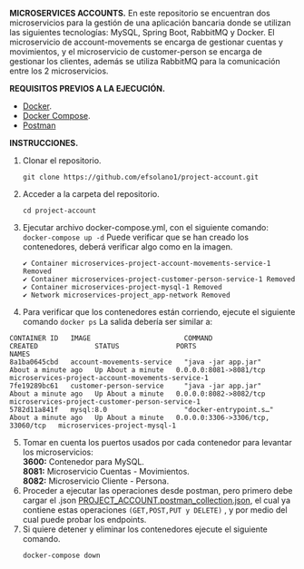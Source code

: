 **MICROSERVICES ACCOUNTS.**
En este repositorio se encuentran dos microservicios para la gestión de una aplicación bancaria donde se utilizan las siguientes tecnologías: MySQL, Spring Boot, RabbitMQ y Docker. El microservicio de account-movements se encarga de gestionar cuentas y movimientos, y el microservicio de customer-person se encarga de gestionar los clientes, además se utiliza RabbitMQ para la comunicación entre los 2 microservicios.

**REQUISITOS PREVIOS A LA EJECUCIÓN.**

- [Docker](https://www.docker.com/).
- [Docker Compose](https://docs.docker.com/compose/).
- [Postman](https://www.postman.com/)

**INSTRUCCIONES.**
1. Clonar el repositorio.
   ```
   git clone https://github.com/efsolano1/project-account.git
   ```
3. Acceder a la carpeta del repositorio.
   ```
   cd project-account
   ```
5. Ejecutar archivo docker-compose.yml, con el siguiente comando:\
  ```docker-compose up -d```
   Puede verificar que se han creado los contenedores, deberá verificar algo como en la imagen.
   ```
   ✔ Container microservices-project-account-movements-service-1 Removed
   ✔ Container microservices-project-customer-person-service-1 Removed
   ✔ Container microservices-project-mysql-1 Removed
   ✔ Network microservices-project_app-network Removed
   ```
6. Para verificar que los contenedores están corriendo, ejecute el siguiente comando
      ```docker ps```
   La salida debería ser similar a: 

```
CONTAINER ID   IMAGE                       COMMAND                  CREATED              STATUS              PORTS                               NAMES
8a1ba0645cbd   account-movements-service   "java -jar app.jar"      About a minute ago   Up About a minute   0.0.0.0:8081->8081/tcp              microservices-project-account-movements-service-1
7fe19289bc61   customer-person-service     "java -jar app.jar"      About a minute ago   Up About a minute   0.0.0.0:8082->8082/tcp              microservices-project-customer-person-service-1
5782d11a841f   mysql:8.0                   "docker-entrypoint.s…"   About a minute ago   Up About a minute   0.0.0.0:3306->3306/tcp, 33060/tcp   microservices-project-mysql-1
```
5. Tomar en cuenta los puertos usados por cada contenedor para levantar los microservicios:  
   **3600:** Contenedor para MySQL.  
   **8081:** Microservicio Cuentas - Movimientos.  
   **8082:** Microservicio Cliente - Persona.  
6. Proceder a ejecutar las operaciones desde postman, pero primero debe cargar el .json [PROJECT_ACCOUNT.postman_collection.json](https://github.com/efsolano1/project-account/blob/master/PROJECT_ACCOUNT.postman_collection.json),  el cual ya contiene estas operaciones `(GET,POST,PUT y DELETE)` , y por medio del cual puede probar los endpoints.  
7. Si quiere detener y eliminar los contenedores ejecute el siguiente comando.  
    ```
   docker-compose down
    ```
